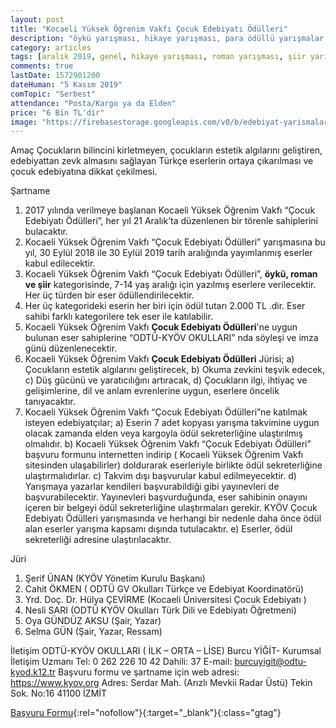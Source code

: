 ```yaml
---
layout: post
title: "Kocaeli Yüksek Öğrenim Vakfı Çocuk Edebiyatı Ödülleri"
description: "öykü yarışması, hikaye yarışması, para ödüllü yarışmalar 2020, edebiyat yarışmaları, güncel şiir yarışmaları 2019, roman yarışması"
category: articles
tags: [aralık 2019, genel, hikaye yarışması, roman yarışması, şiir yarışması]
comments: true
lastDate: 1572901200
dateHuman: "5 Kasım 2019"
comTopic: "Serbest"
attendance: "Posta/Kargo ya da Elden"
price: "6 Bin TL'dir"
image: "https://firebasestorage.googleapis.com/v0/b/edebiyat-yarismalari.appspot.com/o/kocaeli-y%C3%BCksek-%C3%B6%C4%9Frenim-vakf%C4%B1-%C3%A7ocuk-edebiyat%C4%B1-yar%C4%B1%C5%9Fmas%C4%B1.jpg?alt=media&token=4bd2f7da-099c-4ad8-9fee-3107356edba7"
---
```


Amaç
Çocukların bilincini kirletmeyen, çocukların estetik algılarını geliştiren, edebiyattan zevk almasını
sağlayan Türkçe eserlerin ortaya çıkarılması ve çocuk edebiyatına dikkat çekilmesi. 

Şartname
1) 2017 yılında verilmeye başlanan Kocaeli Yüksek Öğrenim Vakfı “Çocuk Edebiyatı Ödülleri”, her yıl
21 Aralık’ta düzenlenen bir törenle sahiplerini bulacaktır.
2) Kocaeli Yüksek Öğrenim Vakfı “Çocuk Edebiyatı Ödülleri” yarışmasına bu yıl, 30 Eylül 2018 ile
30 Eylül 2019 tarih aralığında yayımlanmış eserler kabul edilecektir.
3) Kocaeli Yüksek Öğrenim Vakfı “Çocuk Edebiyatı Ödülleri”, **öykü, roman ve şiir** kategorisinde, 7-14
yaş aralığı için yazılmış eserlere verilecektir. Her üç türden bir eser ödüllendirilecektir.
4) Her üç kategorideki eserin her biri için ödül tutarı 2.000 TL .dir. Eser sahibi farklı kategorilere tek
eser ile katılabilir.
5) Kocaeli Yüksek Öğrenim Vakfı **Çocuk Edebiyatı Ödülleri**'ne uygun bulunan eser sahiplerine “ODTÜ-KYÖV OKULLARI” nda söyleşi ve imza günü düzenlenecektir. 
6) Kocaeli Yüksek Öğrenim Vakfı **Çocuk Edebiyatı Ödülleri** Jürisi;
a) Çocukların estetik algılarını geliştirecek,
b) Okuma zevkini teşvik edecek,
c) Düş gücünü ve yaratıcılığını artıracak,
d) Çocukların ilgi, ihtiyaç ve gelişimlerine, dil ve anlam evrenlerine uygun,
 eserlere öncelik tanıyacaktır.
7) Kocaeli Yüksek Öğrenim Vakfı “Çocuk Edebiyatı Ödülleri”ne katılmak isteyen edebiyatçılar;
a) Eserin 7 adet kopyası yarışma takvimine uygun olacak zamanda elden veya kargoyla ödül
sekreterliğine ulaştırılmış olmalıdır.
b) Kocaeli Yüksek Öğrenim Vakfı “Çocuk Edebiyatı Ödülleri” başvuru formunu internetten
indirip ( Kocaeli Yüksek Öğrenim Vakfı sitesinden ulaşabilirler) doldurarak eserleriyle
birlikte ödül sekreterliğine ulaştırmalıdırlar.
c) Takvim dışı başvurular kabul edilmeyecektir.
d) Yarışmaya yazarlar kendileri başvurabildiği gibi yayınevleri de başvurabilecektir.
Yayınevleri başvurduğunda, eser sahibinin onayını içeren bir belgeyi ödül sekreterliğine
ulaştırmaları gerekir. KYÖV Çocuk Edebiyatı Ödülleri yarışmasında ve herhangi bir
nedenle daha önce ödül alan eserler yarışma kapsamı dışında tutulacaktır.
e) Eserler, ödül sekreterliği adresine ulaştırılacaktır. 

Jüri
1) Şerif ÜNAN (KYÖV Yönetim Kurulu Başkanı)
2) Cahit ÖKMEN ( ODTÜ GV Okulları Türkçe ve Edebiyat Koordinatörü)
3) Yrd. Doç. Dr. Hülya ÇEVİRME (Kocaeli Üniversitesi Çocuk Edebiyatı )
5) Nesli SARI (ODTÜ KYÖV Okulları Türk Dili ve Edebiyatı Öğretmeni)
4) Oya GÜNDÜZ AKSU (Şair, Yazar)
6) Selma GÜN (Şair, Yazar, Ressam) 

İletişim
ODTÜ-KYÖV OKULLARI ( İLK – ORTA – LİSE)
Burcu YİĞİT- Kurumsal İletişim Uzmanı
Tel: 0 262 226 10 42 Dahili: 37
E-mail: burcuyigit@odtu-kyod.k12.tr
Başvuru formu ve şartname için web adresi: https://www.kyov.org
Adres: Serdar Mah. (Arızlı Mevkii Radar Üstü) Tekin Sok. No:16 41100 İZMİT 


[Başvuru Formu](https://docs.wixstatic.com/ugd/de58f5_c07e508b2f5049209b11709fcc3c4446.pdf?utm_source=edebiyatyarismalari.com&utm_medium=affiliate&utm_campaign=cpc){:rel="nofollow"}{:target="_blank"}{:class="gtag"}
